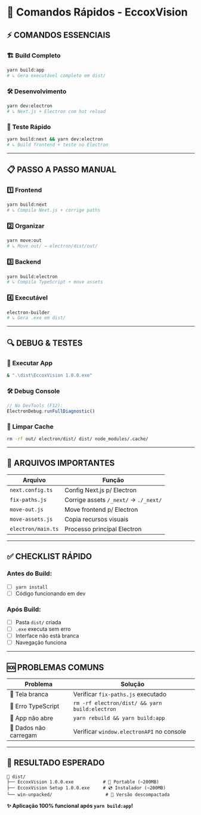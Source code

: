 # 🚀 Comandos Rápidos - EccoxVision

## ⚡ **COMANDOS ESSENCIAIS**

### 🏗️ **Build Completo**
```bash
yarn build:app
# ↳ Gera executável completo em dist/
```

### 🛠️ **Desenvolvimento**
```bash
yarn dev:electron
# ↳ Next.js + Electron com hot reload
```

### 🧪 **Teste Rápido**
```bash
yarn build:next && yarn dev:electron
# ↳ Build frontend + teste no Electron
```

---

## 📋 **PASSO A PASSO MANUAL**

### 1️⃣ **Frontend**
```bash
yarn build:next
# ↳ Compila Next.js + corrige paths
```

### 2️⃣ **Organizar**
```bash
yarn move:out  
# ↳ Move out/ → electron/dist/out/
```

### 3️⃣ **Backend**
```bash
yarn build:electron
# ↳ Compila TypeScript + move assets
```

### 4️⃣ **Executável**
```bash
electron-builder
# ↳ Gera .exe em dist/
```

---

## 🔍 **DEBUG & TESTES**

### 🚨 **Executar App**
```bash
& ".\dist\EccoxVision 1.0.0.exe"
```

### 🛠️ **Debug Console**
```javascript
// No DevTools (F12):
ElectronDebug.runFullDiagnostic()
```

### 🔧 **Limpar Cache**
```bash
rm -rf out/ electron/dist/ dist/ node_modules/.cache/
```

---

## 📁 **ARQUIVOS IMPORTANTES**

| Arquivo | Função |
|---------|--------|
| `next.config.ts` | Config Next.js p/ Electron |
| `fix-paths.js` | Corrige assets `/_next/` → `./_next/` |
| `move-out.js` | Move frontend p/ Electron |
| `move-assets.js` | Copia recursos visuais |
| `electron/main.ts` | Processo principal Electron |

---

## ✅ **CHECKLIST RÁPIDO**

### Antes do Build:
- [ ] `yarn install` 
- [ ] Código funcionando em dev

### Após Build:
- [ ] Pasta `dist/` criada
- [ ] `.exe` executa sem erro
- [ ] Interface não está branca
- [ ] Navegação funciona

---

## 🆘 **PROBLEMAS COMUNS**

| Problema | Solução |
|----------|---------|
| 🔴 Tela branca | Verificar `fix-paths.js` executado |
| 🔴 Erro TypeScript | `rm -rf electron/dist/ && yarn build:electron` |
| 🔴 App não abre | `yarn rebuild && yarn build:app` |
| 🔴 Dados não carregam | Verificar `window.electronAPI` no console |

---

## 🎯 **RESULTADO ESPERADO**

```
📁 dist/
├── EccoxVision 1.0.0.exe           # 📱 Portable (~200MB)
├── EccoxVision Setup 1.0.0.exe     # 💿 Instalador (~200MB)  
└── win-unpacked/                    # 📂 Versão descompactada
```

**✨ Aplicação 100% funcional após `yarn build:app`!**